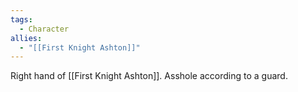 ```yaml
---
tags:
  - Character
allies:
  - "[[First Knight Ashton]]"
---
```


Right hand of [[First Knight Ashton]].
Asshole according to a guard.